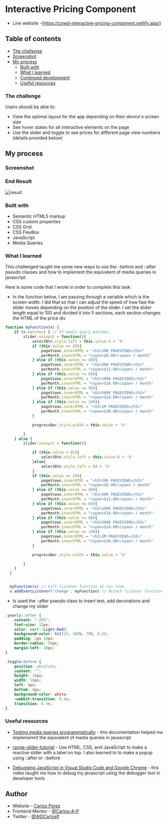 # Interactive Pricing Component

- Live website -(https://cpwd-interactive-pricing-component.netlify.app/)

## Table of contents

- [The challenge](#the-challenge)
- [Screenshot](#screenshot)
- [My process](#my-process)
  - [Built with](#built-with)
  - [What I learned](#what-i-learned)
  - [Continued development](#continued-development)
  - [Useful resources](#useful-resources)

### The challenge

Users should be able to:

- View the optimal layout for the app depending on their device's screen size
- See hover states for all interactive elements on the page
- Use the slider and toggle to see prices for different page view numbers (details provided below)

## My process

### Screenshot

### End Result

![result](https://user-images.githubusercontent.com/85038929/130330785-39a77f42-57ca-4e0e-a499-9c04a05a98c4.JPG)

### Built with

- Semantic HTML5 markup
- CSS custom properties
- CSS Grid
- CSS FlexBox
- JavaScript
- Media Queries

### What I learned

This challenged taught me some new ways to use the ::before and ::after pseudo classes and how to implement the equivalent of media queries in javascript.

Here is some code that I wrote in order to complete this task:

- In the function below, I am passing through a variable which is the screen width. I did that so that i can adjust the speed of how fast the slider moves depending on the position of the slider. I set the slider length equal to 100 and divided it into 5 sections, each section changes the HTML of the price div

```Javascript
function myFunction(x) {
    if (x.matches) { // If media query matches
        slider.oninput = function(){
            selectBtn.style.left = this.value-4 + '%'
            if (this.value <= 20){
                pageViews.innerHTML = "<h2>10K PAGEVIEWS</h2>"
                perMonth.innerHTML = "<span>$8.00</span> / month"
            } else if (this.value <= 40){
                pageViews.innerHTML = "<h2>50K PAGEVIEWS</h2>"
                perMonth.innerHTML = "<span>$12.00</span> / month"
            } else if (this.value <= 60){
                pageViews.innerHTML = "<h2>100K PAGEVIEWS</h2>"
                perMonth.innerHTML = "<span>$16.00</span> / month"
            } else if (this.value <= 80){
                pageViews.innerHTML = "<h2>500K PAGEVIEWS</h2>"
                perMonth.innerHTML = "<span>$24.00</span> / month"
            } else if (this.value <= 100){
                pageViews.innerHTML = "<h2>1M PAGEVIEWS</h2>"
                perMonth.innerHTML = "<span>$36.00</span> / month"
            }

            progressBar.style.width = this.value + '%'

        }
    } else {
        slider.oninput = function(){

            if (this.value < 95){
                selectBtn.style.left = this.value-6 + '%'
            }else{
                selectBtn.style.left = 89 + '%'
            }
            if (this.value <= 20){
                pageViews.innerHTML = "<h2>10K PAGEVIEWS</h2>"
                perMonth.innerHTML = "<span>$8.00</span> / month"
            } else if (this.value <= 40){
                pageViews.innerHTML = "<h2>50K PAGEVIEWS</h2>"
                perMonth.innerHTML = "<span>$12.00</span> / month"
            } else if (this.value <= 60){
                pageViews.innerHTML = "<h2>100K PAGEVIEWS</h2>"
                perMonth.innerHTML = "<span>$16.00</span> / month"
            } else if (this.value <= 80){
                pageViews.innerHTML = "<h2>500K PAGEVIEWS</h2>"
                perMonth.innerHTML = "<span>$24.00</span> / month"
            } else if (this.value <= 100){
                pageViews.innerHTML = "<h2>1M PAGEVIEWS</h2>"
                perMonth.innerHTML = "<span>$36.00</span> / month"
            }

            progressBar.style.width = this.value + '%'

        }
    }
  }


  myFunction(x) // Call listener function at run time
  x.addEventListener('change', myFunction) // Attach listener function on state changes
```

- Is used the ::after pseudo class to insert text, add decorations and change my slider

```CSS
.yearly::after {
	content: "-25%";
	font-size: 12px;
	color: var(--Light-Red);
	background-color: hsl(15, 100%, 70%, 0.2);
	padding: 2px 10px;
	border-radius: 50px;
	margin-left: 10px;
}

.toggle:before {
	position: absolute;
	content: "";
	height: 16px;
	width: 16px;
	left: 6px;
	bottom: 4px;
	background-color: white;
	-webkit-transition: 0.4s;
	transition: 0.4s;
}
```

### Useful resources

- [Testing media queries programmatically](https://developer.mozilla.org/en-US/docs/Web/CSS/Media_Queries/Testing_media_queries) - this documentation helped me implememnt the equivalent of media queries in javascript

- [range-slider-tutorial](https://www.youtube.com/watch?v=Ow0QjqmaRtQ&ab_channel=EasyTutorials) - Use HTML, CSS, and JavaScript to make a reactive slider with a label on top. I also learned to to make a popup using ::after or ::before

- [Debugging JavaScript in Visual Studio Code and Google Chrome](https://www.youtube.com/watch?v=AX7uybwukkk&ab_channel=JamesQQuick) - this video taught me how to debug my javascript using the debugger tool in developer tools

## Author

- Website - [Carlos Perez](https://github.com/Carlos-A-P/interactive-pricing-component-main)
- Frontend Mentor - [@Carlos-A-P](https://www.frontendmentor.io/profile/yourusername)
- Twitter - [@WDCarlosP](https://www.twitter.com/WDCarlosP)
